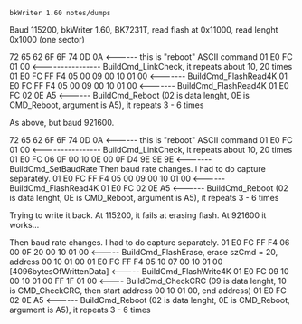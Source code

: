 

	bkWriter 1.60 notes/dumps

Baud 115200, bkWriter 1.60, BK7231T, read flash at 0x11000, read lenght 0x1000 (one sector)


72 65 62 6F 6F 74 0D 0A <------ this is "reboot" ASCII command
01 E0 FC 01 00 <---------------- BuildCmd_LinkCheck, it repeats about 10, 20 times
01 E0 FC FF F4 05 00 09 00 10 01 00 <------- BuildCmd_FlashRead4K
01 E0 FC FF F4 05 00 09 00 10 01 00 <------- BuildCmd_FlashRead4K
01 E0 FC 02 0E A5 <------ BuildCmd_Reboot (02 is data lenght, 0E is CMD_Reboot, argument is A5), it repeats 3 - 6 times

As above, but baud 921600.

72 65 62 6F 6F 74 0D 0A <------ this is "reboot" ASCII command
01 E0 FC 01 00 <---------------- BuildCmd_LinkCheck, it repeats about 10, 20 times
01 E0 FC 06 0F 00 10 0E 00 0F D4 9E 9E 9E   <------- BuildCmd_SetBaudRate
Then baud rate changes. I had to do capture separately.
01 E0 FC FF F4 05 00 09 00 10 01 00 <------ BuildCmd_FlashRead4K
01 E0 FC 02 0E A5 <------ BuildCmd_Reboot (02 is data lenght, 0E is CMD_Reboot, argument is A5), it repeats 3 - 6 times


Trying to write it back.
At 115200, it fails at erasing flash.
At 921600 it works...

Then baud rate changes. I had to do capture separately.
01 E0 FC FF F4 06 00 0F 20 00 10 01 00 <----- BuildCmd_FlashErase, erase szCmd = 20, address 00 10 01 00
01 E0 FC FF F4 05 10 07 00 10 01 00 [4096bytesOfWrittenData] <----- BuildCmd_FlashWrite4K
01 E0 FC 09 10 00 10 01 00 FF 1F 01 00 <---- BuildCmd_CheckCRC (09 is data lenght, 10 is CMD_CheckCRC, then start address 00 10 01 00, end address)
01 E0 FC 02 0E A5 <------ BuildCmd_Reboot (02 is data lenght, 0E is CMD_Reboot, argument is A5), it repeats 3 - 6 times




